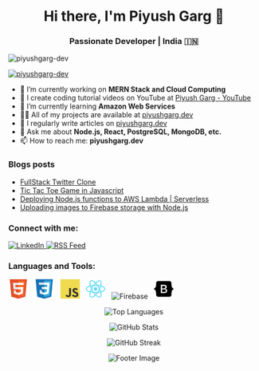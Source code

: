 <h1 align="center">Hi there, I'm Piyush Garg 👋</h1>
<h3 align="center">Passionate Developer | India 🇮🇳</h3>

<p align="left">
  <img src="https://komarev.com/ghpvc/?username=piyushgarg-dev&label=Profile%20views&color=0e75b6&style=flat" alt="piyushgarg-dev" />
</p>

<p align="left">
  <a href="https://github.com/ryo-ma/github-profile-trophy">
    <img src="https://github-profile-trophy.vercel.app/?username=piyushgarg-dev" alt="piyushgarg-dev" />
  </a>
</p>

- 🔭 I’m currently working on **MERN Stack and Cloud Computing**
- 🎥 I create coding tutorial videos on YouTube at [Piyush Garg - YouTube](https://youtube.com/c/piyushgarg1)
- 🌱 I’m currently learning **Amazon Web Services**
- 👨‍💻 All of my projects are available at [piyushgarg.dev](https://piyushgarg.dev)
- 📝 I regularly write articles on [piyushgarg.dev](https://piyushgarg.dev)
- 💬 Ask me about **Node.js, React, PostgreSQL, MongoDB, etc.**
- 📫 How to reach me: **piyushgarg.dev**

### Blogs posts
<!-- BLOG-POST-LIST:START -->
- [FullStack Twitter Clone](https://blog.piyushgarg.dev/twitter-clone)
- [Tic Tac Toe Game in Javascript](https://blog.piyushgarg.dev/tic-tac-toe-game-in-javascript)
- [Deploying Node.js functions to AWS Lambda | Serverless](https://blog.piyushgarg.dev/deploying-nodejs-functions-to-aws-lambda-or-serverless)
- [Uploading images to Firebase storage with Node.js](https://blog.piyushgarg.dev/uploading-images-to-firebase-storage-with-nodejs)
<!-- BLOG-POST-LIST:END -->

<h3 align="left">Connect with me:</h3>
<p align="left">
  <a href="https://linkedin.com/in/piyushgarg195" target="_blank">
    <img src="https://raw.githubusercontent.com/rahuldkjain/github-profile-readme-generator/master/src/images/icons/Social/linked-in-alt.svg" alt="LinkedIn" height="30" width="40" />
  </a>
  <a href="https://piyushgarg.dev/rss.xml" target="_blank">
    <img src="https://raw.githubusercontent.com/rahuldkjain/github-profile-readme-generator/master/src/images/icons/Social/rss.svg" alt="RSS Feed" height="30" width="40" />
  </a>
</p>

<h3 align="left">Languages and Tools:</h3>
<p align="left">
  <img src="https://raw.githubusercontent.com/devicons/devicon/master/icons/html5/html5-original.svg" alt="HTML5" width="40" height="40" />&nbsp;&nbsp;
  <img src="https://raw.githubusercontent.com/devicons/devicon/master/icons/css3/css3-original.svg" alt="CSS3" width="40" height="40" />&nbsp;&nbsp;
  <img src="https://raw.githubusercontent.com/devicons/devicon/master/icons/javascript/javascript-original.svg" alt="JavaScript" width="40" height="40" />&nbsp;&nbsp;
  <img src="https://raw.githubusercontent.com/devicons/devicon/master/icons/react/react-original.svg" alt="React" width="40" height="40" />&nbsp;&nbsp;
  <img src="https://www.vectorlogo.zone/logos/firebase/firebase-icon.svg" alt="Firebase" width="40" height="40" />&nbsp;&nbsp;
  <img src="https://raw.githubusercontent.com/devicons/devicon/master/icons/bootstrap/bootstrap-plain.svg" alt="Bootstrap" width="40" height="40" />&nbsp;&nbsp;
</p>

<p align="center">
  <img src="https://github-readme-stats.vercel.app/api/top-langs/?username=piyushgarg-dev&layout=compact" alt="Top Languages" />
</p>

<p align="center">
  <img src="https://github-readme-stats.vercel.app/api?username=piyushgarg-dev&show_icons=true" alt="GitHub Stats" />
</p>

<p align="center">
  <img src="https://github-readme-streak-stats.herokuapp.com/?user=piyushgarg-dev" alt="GitHub Streak" />
</p>

<p align="center">
  <img src="https://user-images.githubusercontent.com/114583978/236886703-44cf86-4cfa-b810-7f7397c9a93b.svg" alt="Footer Image" />
</p>
